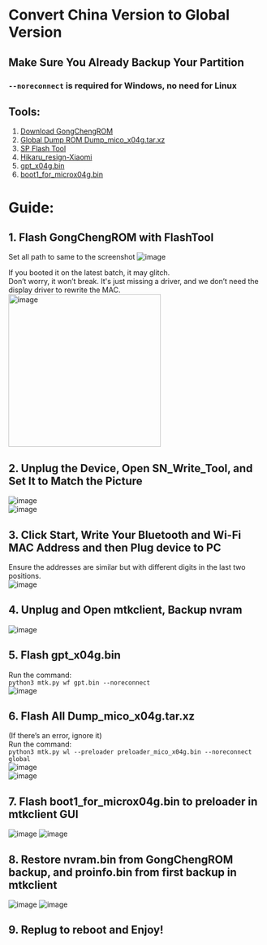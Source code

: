 # Convert China Version to Global Version

## Make Sure You Already Backup Your Partition

### `--noreconnect` is required for Windows, no need for Linux

## Tools:
1. [Download GongChengROM](https://xiaoai.qgmzmy.me/d/lx04/rom/%E5%B7%A5%E7%A8%8Brom/GongChengROM.zip?sign=XUYpVHg_ulRWQxfyrwZo-RZP0H-T70XXk7jV9n3OkHA=:0)
2. [Global Dump ROM Dump_mico_x04g.tar.xz](https://archive.org/details/dump_mico_x04g)
3. [SP Flash Tool](https://spflashtool.com/download/)
4. [Hikaru_resign-Xiaomi](https://github.com/AyraHikari/xiaomi-x04g-lx04/blob/main/Hikaru_resign-Xiaomi.7z)
5. [gpt_x04g.bin](https://github.com/AyraHikari/xiaomi-x04g-lx04/blob/main/files/gpt_x04g.bin)
6. [boot1_for_microx04g.bin](https://github.com/AyraHikari/xiaomi-x04g-lx04/blob/main/files/boot1_for_microx04g.bin)

# Guide:

## 1. **Flash GongChengROM with FlashTool**  
   Set all path to same to the screenshot
   ![image](https://github.com/user-attachments/assets/870fe5e8-da0a-43ce-b372-e8645a4f824e)  
   
   If you booted it on the latest batch, it may glitch.  
   Don’t worry, it won’t break. It's just missing a driver, and we don’t need the display driver to rewrite the MAC.
   <img src="https://github.com/user-attachments/assets/4730eb94-54ba-4236-bef7-24e65e36323b" alt="image" width="300"/>

## 2. **Unplug the Device, Open SN_Write_Tool, and Set It to Match the Picture**  
   ![image](https://github.com/user-attachments/assets/b644ffb7-0f60-4d22-a00c-6f3f098c8348)  
   ![image](https://github.com/user-attachments/assets/e298eaeb-f7f1-457f-90b5-6ed44fff81b8)

## 3. **Click Start, Write Your Bluetooth and Wi-Fi MAC Address and then Plug device to PC**  
   Ensure the addresses are similar but with different digits in the last two positions.  
   ![image](https://github.com/user-attachments/assets/3e30ab9f-058a-4a79-b38e-98fb241acd82)

## 4. **Unplug and Open mtkclient, Backup nvram**  
   ![image](https://github.com/user-attachments/assets/4c5a7601-9ae9-4c0a-a453-4d367fd557e2)

## 5. **Flash gpt_x04g.bin**  
   Run the command:  
   `python3 mtk.py wf gpt.bin --noreconnect`  
   ![image](https://github.com/user-attachments/assets/56cb3164-a6d8-4d74-a709-0b957f3a0bec)

## 6. **Flash All Dump_mico_x04g.tar.xz**  
   (If there’s an error, ignore it)  
   Run the command:  
   `python3 mtk.py wl --preloader preloader_mico_x04g.bin --noreconnect global`  
   ![image](https://github.com/user-attachments/assets/30a4b45a-0f31-4aaa-9b22-65f20963fc15)  
   ![image](https://github.com/user-attachments/assets/d15a0c81-d501-4904-a735-4c6300359304)

## 7. **Flash boot1_for_microx04g.bin to preloader in mtkclient GUI**  
   ![image](https://github.com/user-attachments/assets/22a25a20-4e75-4526-af3d-17f58907f0a7)
   ![image](https://github.com/user-attachments/assets/05bff5e2-27af-41dc-b083-dba256c97f0d)

## 8. **Restore nvram.bin from GongChengROM backup, and proinfo.bin from first backup in mtkclient**
   ![image](https://github.com/user-attachments/assets/a90ec6ea-4385-44fe-9e23-b1b02fc38c5d)
   ![image](https://github.com/user-attachments/assets/586400ad-fca3-4828-8916-521bcadb29e5)

## 9. **Replug to reboot and Enjoy!**
